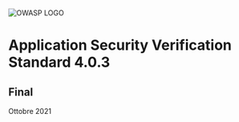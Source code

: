 #

![OWASP LOGO](../images/owasp_logo_1c_notext.png)

# Application Security Verification Standard 4.0.3

## Final

Ottobre 2021
